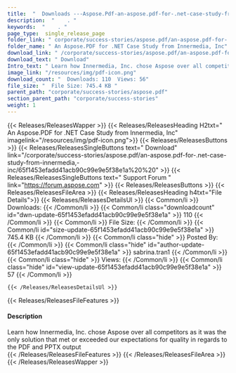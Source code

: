 ```yaml
---
title:  "  Downloads ---Aspose.Pdf-an-aspose.pdf-for-.net-case-study-from-innermedia,-inc . " 
description:  "    . " 
keywords:  "    . " 
page_type:  single_release_page
folder_link: " corporate/success-stories/aspose.pdf/an-aspose.pdf-for-.net-case-study-from-innermedia,-inc/"
folder_name: " An Aspose.PDF for .NET Case Study from Innermedia, Inc"
download_link: " /corporate/success-stories/aspose.pdf/an-aspose.pdf-for-.net-case-study-from-innermedia,-inc/65f1453efadd41acb90c99e9e5f38e1a"
download_text: " Download"
Intro_text: " Learn how Innermedia, Inc. chose Aspose over all competitors as it was the only ..."
image_link: "/resources/img/pdf-icon.png"
download_count: "  Downloads: 110  Views: 56"
file_size: "  File Size: 745.4 KB "
parent_path: "corporate/success-stories/aspose.pdf"
section_parent_path: "corporate/success-stories"
weight: 1 
---
```


{{< Releases/ReleasesWapper >}}
  {{< Releases/ReleasesHeading H2txt=" An Aspose.PDF for .NET Case Study from Innermedia, Inc" imagelink="/resources/img/pdf-icon.png">}}
  {{< Releases/ReleasesButtons >}}
    {{< Releases/ReleasesSingleButtons text=" Download" link="/corporate/success-stories/aspose.pdf/an-aspose.pdf-for-.net-case-study-from-innermedia,-inc/65f1453efadd41acb90c99e9e5f38e1a%20%20" >}}
    {{< Releases/ReleasesSingleButtons text=" Support Forum " link="https://forum.aspose.com" >}}
  {{< Releases/ReleasesButtons >}}
  {{< Releases/ReleasesFileArea >}}
    {{< Releases/ReleasesHeading h4txt="File Details">}}
    {{< Releases/ReleasesDetailsUl >}}
            {{< Common/li  >}} Downloads: {{< /Common/li >}} 
      {{< Common/li class="downloadcount" id="dwn-update-65f1453efadd41acb90c99e9e5f38e1a" >}} 110 {{< /Common/li >}} 
      {{< Common/li  >}} File Size: {{< /Common/li >}} 
      {{< Common/li id="size-update-65f1453efadd41acb90c99e9e5f38e1a" >}} 745.4 KB {{< /Common/li >}} 
      {{< Common/li  class="hide" >}} Posted By: {{< /Common/li >}} 
      {{< Common/li class="hide" id="author-update-65f1453efadd41acb90c99e9e5f38e1a" >}} sabrina.tran1 {{< /Common/li >}} 
      {{< Common/li class="hide"  >}} Views: {{< /Common/li >}} 
      {{< Common/li class="hide" id="view-update-65f1453efadd41acb90c99e9e5f38e1a" >}} 57 {{< /Common/li >}} 

    {{< /Releases/ReleasesDetailsUl >}}

  {{< Releases/ReleasesFileFeatures >}}
      <h4>Description</h4><div class="HTMLDescription">Learn how Innermedia, Inc. chose Aspose over all competitors as it was the only solution that met or exceeded our expectations for quality in regards to the PDF and PPTX output</div>
  {{< /Releases/ReleasesFileFeatures >}}
 {{< /Releases/ReleasesFileArea >}}
{{< /Releases/ReleasesWapper >}}


